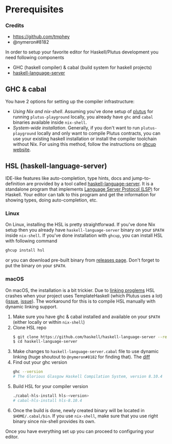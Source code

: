 # Prerequisites

### Credits
- https://github.com/tmphey
- @nymeron#8182

In order to setup your favorite editor for Haskell/Plutus development you need following components
- GHC (haskell compiler) & cabal (build system for haskell projects)
- [haskell-language-server](https://github.com/haskell/haskell-language-server/)

## GHC & cabal
You have 2 options for setting up the compiler infrastructure:
- _Using Nix and nix-shell_. Assuming you've done setup of [plutus](https://github.com/input-output-hk/plutus) for running `plutus-playground` locally, you already have `ghc` and `cabal` binaries available inside `nix-shell`. 
- _System-wide installation_. Generally, if you don't want to run `plutus-playground` locally and only want to compile Plutus contracts, you can use your existing haskell installation or install the compiler toolchain without Nix. For using this method, follow the instructions on [ghcup website](https://www.haskell.org/ghcup/).

## HSL (haskell-language-server)
IDE-like features like auto-completion, type hints, docs and jump-to-definition are provided by a tool called [haskell-language-server](https://github.com/haskell/haskell-language-server/). It is a standalone program that implements [Language Server Protocol (LSP)](https://langserver.org/) for Haskell. Your editor can talk to this program and get the information for showing types, doing auto-completion, etc.

### Linux
On Linux, installing the HSL is pretty straightforwad. If you've done Nix setup then you already have `haskell-language-server` binary on your `$PATH` inside `nix-shell`. 
If you've done installation with `ghcup`, you can install HSL with following command
   ```bash
   ghcup install hsl
   ```
or you can download pre-built binary from [releases page](https://github.com/haskell/haskell-language-server/releases). Don't forget to put the binary on your `$PATH`. 

### macOS
On macOS, the installation is a bit trickier. 
Due to [linking proglems](https://github.com/haskell/haskell-language-server/issues/1160) HSL crashes when your project uses TemplateHaskell (which Plutus uses a lot) ([issue](https://github.com/haskell/haskell-language-server/issues/1431), [issue](https://github.com/haskell/haskell-language-server/issues/277)). The workaround for this is to compile HSL manually with dynamic linking support. 

1. Make sure you have ghc & cabal installed and available on your `$PATH` (either locally or within `nix-shell`)
2. Clone HSL repo
   ```bash
   $ git clone https://github.com/haskell/haskell-language-server --recurse-submodules
   $ cd haskell-language-server
   ```
3. Make changes to `haskell-language-server.cabal` file to use dynamic linking (huge shoutout to `@nymeron#8182` for finding that). The [diff](https://github.com/haskell/haskell-language-server/issues/1160#issuecomment-756566273)
4. Find out your ghc version
   ```bash
   ghc --version
   # The Glorious Glasgow Haskell Compilation System, version 8.10.4
   ```
5. Build HSL for your compiler version
   ```bash
   ./cabal-hls-install hls-<version>
   # cabal-hls-install hls-8.10.4
   ```
6. Once the build is done, newly created binary will be located in `$HOME/.cabal/bin`. If you use `nix-shell`, make sure that you use right binary since nix-shell provides its own. 


Once you have everything set up you can proceed to configuring your editor.